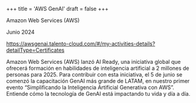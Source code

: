 +++
title = 'AWS GenAI'
draft = false
+++

Amazon Web Services (AWS)

Junio 2024

https://awsgenai.talento-cloud.com/#/my-activities-details?detailType=Certificates

Amazon Web Services (AWS) lanzó AI Ready, una iniciativa global que ofrecerá formación en habilidades de inteligencia artificial a 2 millones de personas para 2025. Para contribuir con esta iniciativa, el 5 de junio se comenzó la capacitación GenAI más grande de LATAM, en nuestro primer evento “Simplificando la Inteligencia Artificial Generativa con AWS”. Entiende cómo la tecnología de GenAI está impactando tu vida y día a día.

